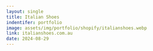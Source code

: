 ```yaml
---
layout: single
title: Italian Shoes
indentifer: portfolio
image: assets/img/portfolio/shopify/italianshoes.webp
link: italianshoes.com.au
date: 2024-08-29
---
```

